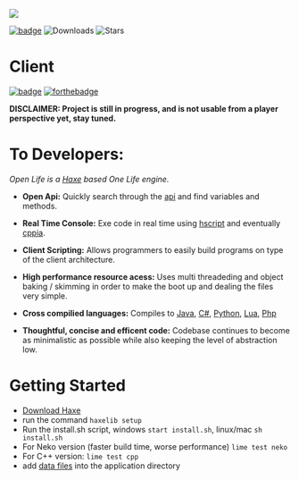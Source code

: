 <p align="left"><img src="logo.png"/></p>

[![badge](https://img.shields.io/discord/595575978290446361?style=plastic)](https://discordapp.com/invite/gwghtky)
![Downloads](https://img.shields.io/github/downloads/pxshadow/openlife/total)
![Stars](https://img.shields.io/github/stars/pxshadow/openlife?style=social)

# Client 
[![badge](badge.svg)](https://haxe.org)
[![forthebadge](https://forthebadge.com/images/badges/for-sharks.svg)](https://forthebadge.com)

**DISCLAIMER: Project is still in progress, and is not usable from a player perspective yet, stay tuned.**

To Developers:
=========
*Open Life is a [Haxe](https://haxe.org) based One Life engine.*

* **Open Api:**  Quickly search through the [api](https://pxshadow.github.io/OpenLife-Docs/api/index.html) and find variables and methods.

* **Real Time Console:** Exe code in real time using [hscript](https://github.com/HaxeFoundation/hscript) and eventually [cppia](https://haxe.org/manual/target-cppia-getting-started.html).

* **Client Scripting:** Allows programmers to easily build programs on type of the client architecture.

* **High performance resource acess:** Uses multi threadeding and object baking / skimming in order to make the boot up and dealing the files very simple.


* **Cross compilied languages:** Compiles to [Java](https://haxe.org/documentation/platforms/java.html), [C#](https://haxe.org/documentation/platforms/csharp.html), [Python](https://haxe.org/documentation/platforms/python.html), [Lua](https://haxe.org/manual/target-lua-getting-started.html), [Php](https://haxe.org/documentation/platforms/php.html)

* **Thoughtful, concise and efficent code:** Codebase continues to become as minimalistic as possible while also keeping the level of abstraction low.


Getting Started
=========
* [Download Haxe](https://haxe.org/download/version/4.0.0/)
* run the command ```haxelib setup```
* Run the install.sh script, windows ```start install.sh```, linux/mac ```sh install.sh```
* For Neko version (faster build time, worse performance) ```lime test neko```
* For C++ version: ```lime test cpp```
* add [data files](https://github.com/jasonrohrer/OneLifeData7) into the application directory 
